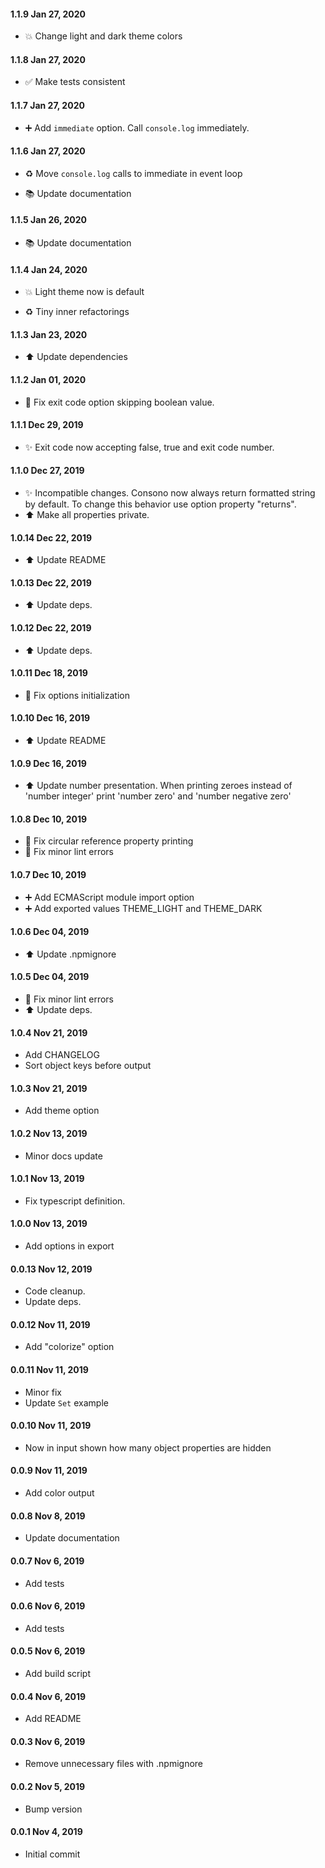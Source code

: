#### 1.1.9 Jan 27, 2020

-   💥 Change light and dark theme colors

#### 1.1.8 Jan 27, 2020

-   ✅️ Make tests consistent

#### 1.1.7 Jan 27, 2020

-   ➕️ Add `immediate` option. Call `console.log` immediately.

#### 1.1.6 Jan 27, 2020

-   ♻️ Move `console.log` calls to immediate in event loop

-   📚 Update documentation

#### 1.1.5 Jan 26, 2020

-   📚 Update documentation

#### 1.1.4 Jan 24, 2020

-   💥 Light theme now is default

-   ♻️ Tiny inner refactorings

#### 1.1.3 Jan 23, 2020

-   ⬆️ Update dependencies

#### 1.1.2 Jan 01, 2020

-   🐛 Fix exit code option skipping boolean value.

#### 1.1.1 Dec 29, 2019

-   ✨ Exit code now accepting false, true and exit code number.

#### 1.1.0 Dec 27, 2019

-   ✨ Incompatible changes. Consono now always return formatted string by default. To change this behavior use option property "returns".
-   ⬆️ Make all properties private.

#### 1.0.14 Dec 22, 2019

-   ⬆️ Update README

#### 1.0.13 Dec 22, 2019

-   ⬆️ Update deps.

#### 1.0.12 Dec 22, 2019

-   ⬆️ Update deps.

#### 1.0.11 Dec 18, 2019

-   🐛 Fix options initialization

#### 1.0.10 Dec 16, 2019

-   ⬆️ Update README

#### 1.0.9 Dec 16, 2019

-   ⬆️ Update number presentation. When printing zeroes instead of 'number integer' print 'number zero' and 'number negative zero'

#### 1.0.8 Dec 10, 2019

-   🐛 Fix circular reference property printing
-   🐛 Fix minor lint errors

#### 1.0.7 Dec 10, 2019

-   ➕️ Add ECMAScript module import option
-   ➕️ Add exported values THEME_LIGHT and THEME_DARK

#### 1.0.6 Dec 04, 2019

-   ⬆️ Update .npmignore

#### 1.0.5 Dec 04, 2019

-   🐛 Fix minor lint errors
-   ⬆️ Update deps.

#### 1.0.4 Nov 21, 2019

-   Add CHANGELOG
-   Sort object keys before output

#### 1.0.3 Nov 21, 2019

-   Add theme option

#### 1.0.2 Nov 13, 2019

-   Minor docs update

#### 1.0.1 Nov 13, 2019

-   Fix typescript definition.

#### 1.0.0 Nov 13, 2019

-   Add options in export

#### 0.0.13 Nov 12, 2019

-   Code cleanup.
-   Update deps.

#### 0.0.12 Nov 11, 2019

-   Add "colorize" option

#### 0.0.11 Nov 11, 2019

-   Minor fix
-   Update `Set` example

#### 0.0.10 Nov 11, 2019

-   Now in input shown how many object properties are hidden

#### 0.0.9 Nov 11, 2019

-   Add color output

#### 0.0.8 Nov 8, 2019

-   Update documentation

#### 0.0.7 Nov 6, 2019

-   Add tests

#### 0.0.6 Nov 6, 2019

-   Add tests

#### 0.0.5 Nov 6, 2019

-   Add build script

#### 0.0.4 Nov 6, 2019

-   Add README

#### 0.0.3 Nov 6, 2019

-   Remove unnecessary files with .npmignore

#### 0.0.2 Nov 5, 2019

-   Bump version

#### 0.0.1 Nov 4, 2019

-   Initial commit
